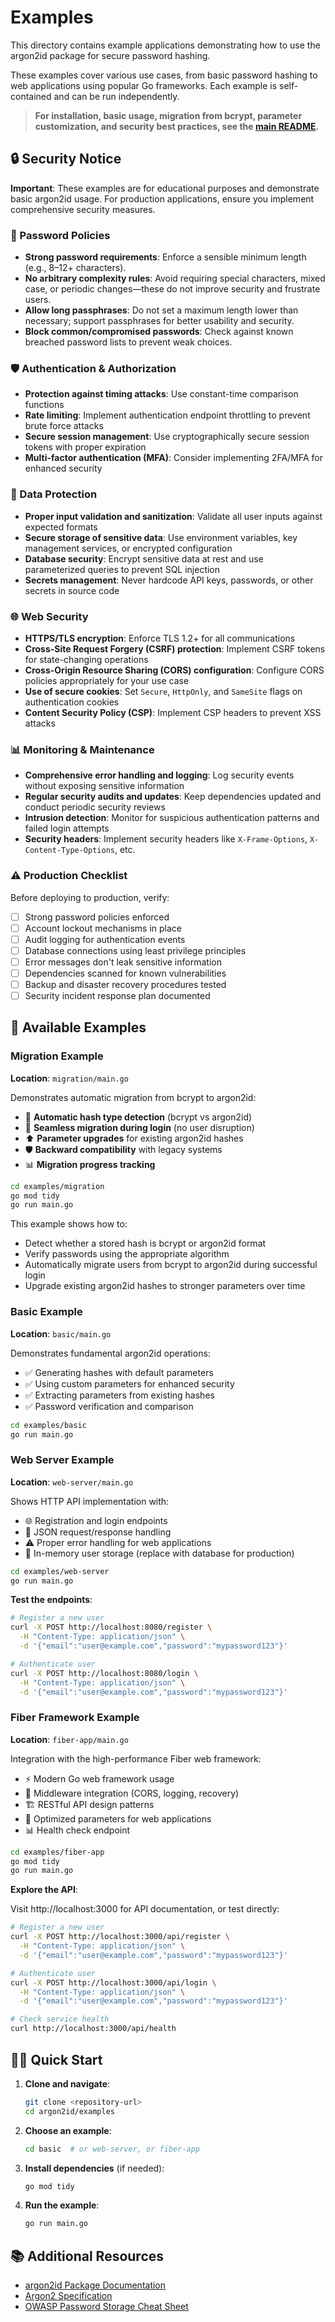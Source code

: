 # Examples

This directory contains example applications demonstrating how to use the argon2id package for secure password hashing.

These examples cover various use cases, from basic password hashing to web applications using popular Go frameworks. Each example is self-contained and can be run independently.

> **For installation, basic usage, migration from bcrypt, parameter customization, and security best practices, see the [main README](../README.md).**

## 🔒 Security Notice

**Important**: These examples are for educational purposes and demonstrate basic argon2id usage. For production applications, ensure you implement comprehensive security measures.

### 🔑 Password Policies
- **Strong password requirements**: Enforce a sensible minimum length (e.g., 8–12+ characters).
- **No arbitrary complexity rules**: Avoid requiring special characters, mixed case, or periodic changes—these do not improve security and frustrate users.
- **Allow long passphrases**: Do not set a maximum length lower than necessary; support passphrases for better usability and security.
- **Block common/compromised passwords**: Check against known breached password lists to prevent weak choices.

### 🛡️ Authentication & Authorization
- **Protection against timing attacks**: Use constant-time comparison functions
- **Rate limiting**: Implement authentication endpoint throttling to prevent brute force attacks
- **Secure session management**: Use cryptographically secure session tokens with proper expiration
- **Multi-factor authentication (MFA)**: Consider implementing 2FA/MFA for enhanced security

### 🔐 Data Protection
- **Proper input validation and sanitization**: Validate all user inputs against expected formats
- **Secure storage of sensitive data**: Use environment variables, key management services, or encrypted configuration
- **Database security**: Encrypt sensitive data at rest and use parameterized queries to prevent SQL injection
- **Secrets management**: Never hardcode API keys, passwords, or other secrets in source code

### 🌐 Web Security
- **HTTPS/TLS encryption**: Enforce TLS 1.2+ for all communications
- **Cross-Site Request Forgery (CSRF) protection**: Implement CSRF tokens for state-changing operations
- **Cross-Origin Resource Sharing (CORS) configuration**: Configure CORS policies appropriately for your use case
- **Use of secure cookies**: Set `Secure`, `HttpOnly`, and `SameSite` flags on authentication cookies
- **Content Security Policy (CSP)**: Implement CSP headers to prevent XSS attacks

### 📊 Monitoring & Maintenance
- **Comprehensive error handling and logging**: Log security events without exposing sensitive information
- **Regular security audits and updates**: Keep dependencies updated and conduct periodic security reviews
- **Intrusion detection**: Monitor for suspicious authentication patterns and failed login attempts
- **Security headers**: Implement security headers like `X-Frame-Options`, `X-Content-Type-Options`, etc.

### ⚠️ Production Checklist

Before deploying to production, verify:

- [ ] Strong password policies enforced
- [ ] Account lockout mechanisms in place
- [ ] Audit logging for authentication events
- [ ] Database connections using least privilege principles
- [ ] Error messages don't leak sensitive information
- [ ] Dependencies scanned for known vulnerabilities
- [ ] Backup and disaster recovery procedures tested
- [ ] Security incident response plan documented

## 📁 Available Examples

### Migration Example
**Location**: `migration/main.go`

Demonstrates automatic migration from bcrypt to argon2id:
- 🔄 **Automatic hash type detection** (bcrypt vs argon2id)
- 🔀 **Seamless migration during login** (no user disruption)
- ⬆️ **Parameter upgrades** for existing argon2id hashes
- 🛡️ **Backward compatibility** with legacy systems
- 📊 **Migration progress tracking**

```bash
cd examples/migration
go mod tidy
go run main.go
```

This example shows how to:
- Detect whether a stored hash is bcrypt or argon2id format
- Verify passwords using the appropriate algorithm
- Automatically migrate users from bcrypt to argon2id during successful login
- Upgrade existing argon2id hashes to stronger parameters over time

### Basic Example
**Location**: `basic/main.go`

Demonstrates fundamental argon2id operations:
- ✅ Generating hashes with default parameters
- ✅ Using custom parameters for enhanced security
- ✅ Extracting parameters from existing hashes
- ✅ Password verification and comparison

```bash
cd examples/basic
go run main.go
```

### Web Server Example
**Location**: `web-server/main.go`

Shows HTTP API implementation with:
- 🌐 Registration and login endpoints
- 📝 JSON request/response handling
- ⚠️ Proper error handling for web applications
- 💾 In-memory user storage (replace with database for production)

```bash
cd examples/web-server
go run main.go
```

**Test the endpoints**:

```bash
# Register a new user
curl -X POST http://localhost:8080/register \
  -H "Content-Type: application/json" \
  -d '{"email":"user@example.com","password":"mypassword123"}'

# Authenticate user
curl -X POST http://localhost:8080/login \
  -H "Content-Type: application/json" \
  -d '{"email":"user@example.com","password":"mypassword123"}'
```

### Fiber Framework Example
**Location**: `fiber-app/main.go`

Integration with the high-performance Fiber web framework:
- ⚡ Modern Go web framework usage
- 🔧 Middleware integration (CORS, logging, recovery)
- 🏗️ RESTful API design patterns
- 🚀 Optimized parameters for web applications
- 📊 Health check endpoint

```bash
cd examples/fiber-app
go mod tidy
go run main.go
```

**Explore the API**:

Visit http://localhost:3000 for API documentation, or test directly:

```bash
# Register a new user
curl -X POST http://localhost:3000/api/register \
  -H "Content-Type: application/json" \
  -d '{"email":"user@example.com","password":"mypassword123"}'

# Authenticate user
curl -X POST http://localhost:3000/api/login \
  -H "Content-Type: application/json" \
  -d '{"email":"user@example.com","password":"mypassword123"}'

# Check service health
curl http://localhost:3000/api/health

```

## 🏃‍♂️ Quick Start

1. **Clone and navigate**:
   ```bash
   git clone <repository-url>
   cd argon2id/examples
   ```

2. **Choose an example**:
   ```bash
   cd basic  # or web-server, or fiber-app
   ```

3. **Install dependencies** (if needed):
   ```bash
   go mod tidy
   ```

4. **Run the example**:
   ```bash
   go run main.go
   ```

## 📚 Additional Resources

- [argon2id Package Documentation](../README.md)
- [Argon2 Specification](https://tools.ietf.org/html/draft-irtf-cfrg-argon2-13)
- [OWASP Password Storage Cheat Sheet](https://cheatsheetseries.owasp.org/cheatsheets/Password_Storage_Cheat_Sheet.html)